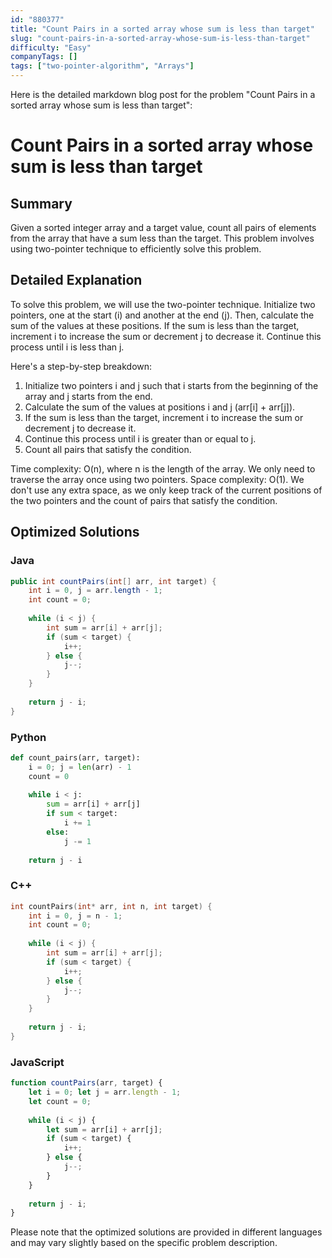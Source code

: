 ```yaml
---
id: "880377"
title: "Count Pairs in a sorted array whose sum is less than target"
slug: "count-pairs-in-a-sorted-array-whose-sum-is-less-than-target"
difficulty: "Easy"
companyTags: []
tags: ["two-pointer-algorithm", "Arrays"]
---
```


Here is the detailed markdown blog post for the problem "Count Pairs in a sorted array whose sum is less than target":

# Count Pairs in a sorted array whose sum is less than target
## Summary
Given a sorted integer array and a target value, count all pairs of elements from the array that have a sum less than the target. This problem involves using two-pointer technique to efficiently solve this problem.

## Detailed Explanation
To solve this problem, we will use the two-pointer technique. Initialize two pointers, one at the start (i) and another at the end (j). Then, calculate the sum of the values at these positions. If the sum is less than the target, increment i to increase the sum or decrement j to decrease it. Continue this process until i is less than j.

Here's a step-by-step breakdown:
1. Initialize two pointers i and j such that i starts from the beginning of the array and j starts from the end.
2. Calculate the sum of the values at positions i and j (arr[i] + arr[j]).
3. If the sum is less than the target, increment i to increase the sum or decrement j to decrease it.
4. Continue this process until i is greater than or equal to j.
5. Count all pairs that satisfy the condition.

Time complexity: O(n), where n is the length of the array. We only need to traverse the array once using two pointers.
Space complexity: O(1). We don't use any extra space, as we only keep track of the current positions of the two pointers and the count of pairs that satisfy the condition.

## Optimized Solutions
### Java
```java
public int countPairs(int[] arr, int target) {
    int i = 0, j = arr.length - 1;
    int count = 0;
    
    while (i < j) {
        int sum = arr[i] + arr[j];
        if (sum < target) {
            i++;
        } else {
            j--;
        }
    }
    
    return j - i;
}
```

### Python
```python
def count_pairs(arr, target):
    i = 0; j = len(arr) - 1
    count = 0
    
    while i < j:
        sum = arr[i] + arr[j]
        if sum < target:
            i += 1
        else:
            j -= 1
        
    return j - i
```

### C++
```cpp
int countPairs(int* arr, int n, int target) {
    int i = 0, j = n - 1;
    int count = 0;
    
    while (i < j) {
        int sum = arr[i] + arr[j];
        if (sum < target) {
            i++;
        } else {
            j--;
        }
    }
    
    return j - i;
}
```

### JavaScript
```javascript
function countPairs(arr, target) {
    let i = 0; let j = arr.length - 1;
    let count = 0;
    
    while (i < j) {
        let sum = arr[i] + arr[j];
        if (sum < target) {
            i++;
        } else {
            j--;
        }
    }
    
    return j - i;
}
```

Please note that the optimized solutions are provided in different languages and may vary slightly based on the specific problem description.